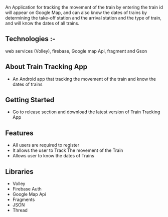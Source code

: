 An Application for tracking the movement of the train by entering the train id will appear on Google Map, and can also know the dates of trains by determining the take-off station and the arrival station and the type of train, and will know the dates of all trains.

## Technologies :-
web services (Volley),
firebase,
Google map Api,
fragment and
Gson

## About Train Tracking App
- An Android app that tracking the movement of the train and know the dates of trains

## Getting Started
- Go to release section and download the latest version of Train Tracking App

## Features
- All users are required to register
- It allows the user to Track The movement of the Train
- Allows user to know the dates of Trains

## Libraries
- Volley
- Firebase Auth
- Google Map Api
- Fragments
- JSON
- Thread
